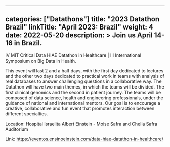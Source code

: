 
---
categories: ["Datathons"]
title: "2023 Datathon Brazil"
linkTitle: "April 2023: Brazil"
weight: 4
date: 2022-05-20
description: >
  Join us April 14-16 in Brazil.
---




IV MIT Critical Data HIAE Datathon in Healthcare | III International Symposium on Big Data in Health.

This event will last 2 and a half days, with the first day dedicated to lectures and the other two days dedicated to practical work in teams with analysis of real databases to answer challenging questions in a collaborative way. The Datathon will have two main themes, in which the teams will be divided. The first clinical genomics and the second in patient journey. The teams will be composed of data science, health and engineering professionals, under the guidance of national and international mentors. Our goal is to encourage a creative, collaborative and fun event that promotes interaction between different specialties. 

Location: Hospital Israelita Albert Einstein - Moise Safra and Chella Safra Auditorium

Link: https://eventos.ensinoeinstein.com/data-hiae-datathon-in-healthcare/